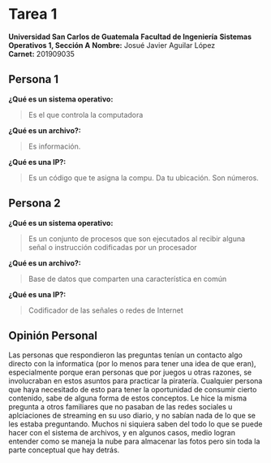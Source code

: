 # Tarea 1
**Universidad San Carlos de Guatemala**
**Facultad de Ingeniería**
**Sistemas Operativos 1, Sección A**
**Nombre:** Josué Javier Aguilar López  
**Carnet:** 201909035 

## Persona 1

**¿Qué es un sistema operativo:**
> Es el que controla la computadora

**¿Qué es un archivo?:**
>  Es información.

**¿Qué es una IP?:**
> Es un código que te asigna la compu. Da tu ubicación. Son números.


## Persona 2

**¿Qué es un sistema operativo:**
> Es un conjunto de procesos que son ejecutados al recibir alguna señal o instrucción codificadas por un procesador

**¿Qué es un archivo?:**
> Base de datos que comparten una característica en común

**¿Qué es una IP?:**
> Codificador de las señales o redes de Internet

## Opinión Personal
Las personas que respondieron las preguntas tenían un contacto algo directo con la informatica (por lo menos para tener una idea de que eran), especialmente
porque eran personas que por juegos u otras razones, se involucraban en estos asuntos para practicar la piratería. Cualquier persona que haya necesitado de esto
para tener la oportunidad de consumir cierto contenido, sabe de alguna forma de estos conceptos. Le hice la misma pregunta a otros familiares que no pasaban de 
las redes sociales u aplciaciones de streaming en su uso diario, y no sabían nada de lo que se les estaba preguntando. Muchos ni siquiera saben del todo lo que
se puede hacer con el sistema de archivos, y en algunos casos, medio logran entender como se maneja la nube para almacenar las fotos pero sin toda la parte 
conceptual que hay detrás.